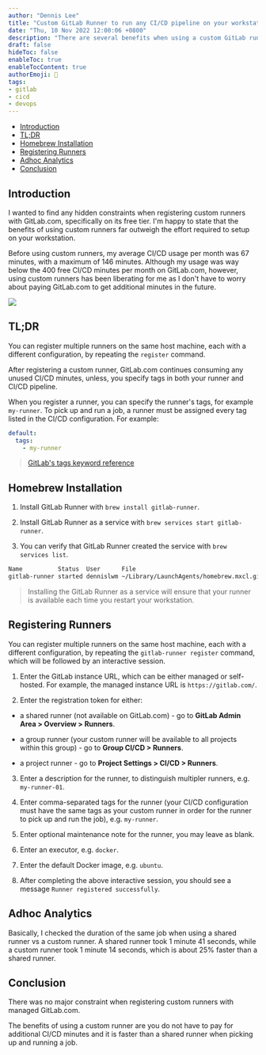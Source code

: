 ```yaml
---
author: "Dennis Lee"
title: "Custom GitLab Runner to run any CI/CD pipeline on your workstation"
date: "Thu, 10 Nov 2022 12:00:06 +0800"
description: "There are several benefits when using a custom GitLab runner. First, you don't have to worry about the number of CI/CD minutes limitation on GitLab.com's free tier. Second, the shared runners that GitLab.com offers can be extremely slow, especially when using cache in your CI/CD configuration."
draft: false
hideToc: false
enableToc: true
enableTocContent: true
authorEmoji: 👨
tags:
- gitlab
- cicd
- devops
---
```


<!-- TOC depthfrom:2 -->

- [Introduction](#introduction)
- [TL;DR](#tldr)
- [Homebrew Installation](#homebrew-installation)
- [Registering Runners](#registering-runners)
- [Adhoc Analytics](#adhoc-analytics)
- [Conclusion](#conclusion)

<!-- /TOC -->

## Introduction

I wanted to find any hidden constraints when registering custom runners with GitLab.com, specifically on its free tier. I'm happy to state that the benefits of using custom runners far outweigh the effort required to setup on your workstation.

Before using custom runners, my average CI/CD usage per month was 67 minutes, with a maximum of 146 minutes. Although my usage was way below the 400 free CI/CD minutes per month on GitLab.com, however, using custom runners has been liberating for me as I don't have to worry about paying GitLab.com to get additional minutes in the future.

![][1]

[1]: https://dennislwm.netlify.app/images/custom-gitlab-runner-to-run-any-cicd-pipeline-on-your-workstation/usage-quota.png

## TL;DR

You can register multiple runners on the same host machine, each with a different configuration, by repeating the `register` command.

After registering a custom runner, GitLab.com continues consuming any unused CI/CD minutes, unless, you specify tags in both your runner and CI/CD pipeline.

When you register a runner, you can specify the runner's tags, for example `my-runner`. To pick up and run a job, a runner must be assigned every tag listed in the CI/CD configuration. For example:

```yml
default:
  tags:
    - my-runner
```

> [GitLab's tags keyword reference](https://docs.gitlab.com/ee/ci/yaml/index.html#tags)

## Homebrew Installation

1. Install GitLab Runner with `brew install gitlab-runner`.

2. Install GitLab Runner as a service with `brew services start gitlab-runner`.

3. You can verify that GitLab Runner created the service with `brew services list`. 

```sh
Name          Status  User      File
gitlab-runner started dennislwm ~/Library/LaunchAgents/homebrew.mxcl.gitlab-runner.plist
```

> Installing the GitLab Runner as a service will ensure that your runner is available each time you restart your workstation.

## Registering Runners

You can register multiple runners on the same host machine, each with a different configuration, by repeating the `gitlab-runner register` command, which will be followed by an interactive session.

1. Enter the GitLab instance URL, which can be either managed or self-hosted. For example, the managed instance URL is `https://gitlab.com/`.

2. Enter the registration token for either:

  * a shared runner (not available on GitLab.com) - go to **GitLab Admin Area > Overview > Runners**.

  * a group runner (your custom runner will be available to all projects within this group) - go to **Group CI/CD > Runners**.

  * a project runner - go to **Project Settings > CI/CD > Runners**.

3. Enter a description for the runner, to distinguish multipler runners, e.g. `my-runner-01`.

4. Enter comma-separated tags for the runner (your CI/CD configuration must have the same tags as your custom runner in order for the runner to pick up and run the job), e.g. `my-runner`.

5. Enter optional maintenance note for the runner, you may leave as blank.

6. Enter an executor, e.g. `docker`.

7. Enter the default Docker image, e.g. `ubuntu`.

8. After completing the above interactive session, you should see a message `Runner registered successfully`.

## Adhoc Analytics

Basically, I checked the duration of the same job when using a shared runner vs a custom runner. A shared runner took 1 minute 41 seconds, while a custom runner took 1 minute 14 seconds, which is about 25% faster than a shared runner.

## Conclusion

There was no major constraint when registering custom runners with managed GitLab.com. 

The benefits of using a custom runner are you do not have to pay for additional CI/CD minutes and it is faster than a shared runner when picking up and running a job.